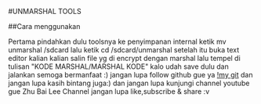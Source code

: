 #UNMARSHAL TOOLS

##Cara menggunakan

Pertama pindahkan dulu toolsnya ke penyimpanan internal
ketik mv unmarshal /sdcard
lalu ketik cd /sdcard/unmarshal
setelah itu buka text editor kalian
kalian salin file yg di encrypt dengan marshal
lalu tempel di tulisan "KODE MARSHAL/MARSHAL KODE"
kalo udah save dulu
dan jalankan
semoga bermanfaat :)
jangan lupa follow github gue ya [!my git](https://github.com/mzubaili/)
dan jangan lupa kasih bintang juga:)
dan jangan lupa kunjungi channel youtube gue Zhu Bai Lee Channel
jangan lupa like,subscribe & share :v